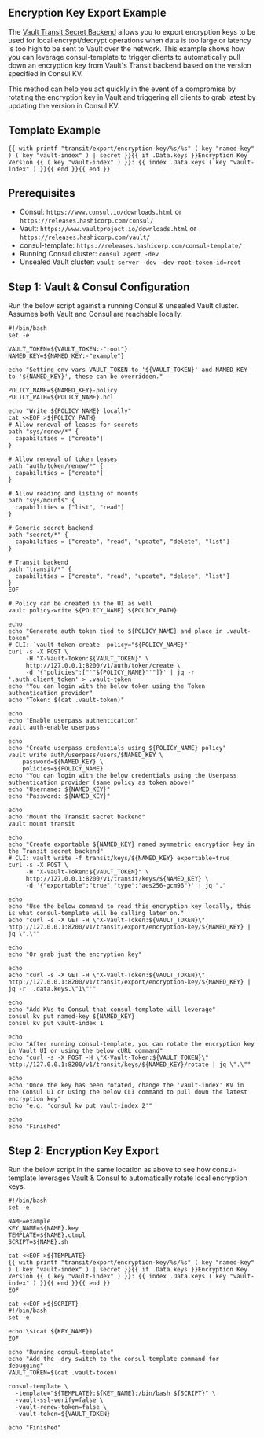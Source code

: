 ## Encryption Key Export Example

The [Vault Transit Secret Backend](https://www.vaultproject.io/docs/secrets/transit/index.html) allows you to export encryption keys to be used for local encrypt/decrypt operations when data is too large or latency is too high to be sent to Vault over the network. This example shows how you can leverage consul-template to trigger clients to automatically pull down an encryption key from Vault's Transit backend based on the version specified in Consul KV.

This method can help you act quickly in the event of a compromise by rotating the encryption key in Vault and triggering all clients to grab latest by updating the version in Consul KV.

## Template Example
```
{{ with printf "transit/export/encryption-key/%s/%s" ( key "named-key" ) ( key "vault-index" ) | secret }}{{ if .Data.keys }}Encryption Key Version {{ ( key "vault-index" ) }}: {{ index .Data.keys ( key "vault-index" ) }}{{ end }}{{ end }}
```

## Prerequisites

- Consul: `https://www.consul.io/downloads.html` or `https://releases.hashicorp.com/consul/`
- Vault: `https://www.vaultproject.io/downloads.html` or `https://releases.hashicorp.com/vault/`
- consul-template: `https://releases.hashicorp.com/consul-template/`
- Running Consul cluster: `consul agent -dev`
- Unsealed Vault cluster: `vault server -dev -dev-root-token-id=root`

## Step 1: Vault & Consul Configuration

Run the below script against a running Consul & unsealed Vault cluster. Assumes both Vault and Consul are reachable locally.

```
#!/bin/bash
set -e

VAULT_TOKEN=${VAULT_TOKEN:-"root"}
NAMED_KEY=${NAMED_KEY:-"example"}

echo "Setting env vars VAULT_TOKEN to '${VAULT_TOKEN}' and NAMED_KEY to '${NAMED_KEY}', these can be overridden."

POLICY_NAME=${NAMED_KEY}-policy
POLICY_PATH=${POLICY_NAME}.hcl

echo "Write ${POLICY_NAME} locally"
cat <<EOF >${POLICY_PATH}
# Allow renewal of leases for secrets
path "sys/renew/*" {
  capabilities = ["create"]
}

# Allow renewal of token leases
path "auth/token/renew/*" {
  capabilities = ["create"]
}

# Allow reading and listing of mounts
path "sys/mounts" {
  capabilities = ["list", "read"]
}

# Generic secret backend
path "secret/*" {
  capabilities = ["create", "read", "update", "delete", "list"]
}

# Transit backend
path "transit/*" {
  capabilities = ["create", "read", "update", "delete", "list"]
}
EOF

# Policy can be created in the UI as well
vault policy-write ${POLICY_NAME} ${POLICY_PATH}

echo
echo "Generate auth token tied to ${POLICY_NAME} and place in .vault-token"
# CLI: `vault token-create -policy="${POLICY_NAME}"`
curl -s -X POST \
     -H "X-Vault-Token:${VAULT_TOKEN}" \
     http://127.0.0.1:8200/v1/auth/token/create \
     -d '{"policies":["'"${POLICY_NAME}"'"]}' | jq -r '.auth.client_token' > .vault-token
echo "You can login with the below token using the Token authentication provider"
echo "Token: $(cat .vault-token)"

echo
echo "Enable userpass authentication"
vault auth-enable userpass

echo
echo "Create userpass credentials using ${POLICY_NAME} policy"
vault write auth/userpass/users/$NAMED_KEY \
    password=${NAMED_KEY} \
    policies=${POLICY_NAME}
echo "You can login with the below credentials using the Userpass authentication provider (same policy as token above)"
echo "Username: ${NAMED_KEY}"
echo "Password: ${NAMED_KEY}"

echo
echo "Mount the Transit secret backend"
vault mount transit

echo
echo "Create exportable ${NAMED_KEY} named symmetric encryption key in the Transit secret backend"
# CLI: vault write -f transit/keys/${NAMED_KEY} exportable=true
curl -s -X POST \
     -H "X-Vault-Token:${VAULT_TOKEN}" \
     http://127.0.0.1:8200/v1/transit/keys/${NAMED_KEY} \
     -d '{"exportable":"true","type":"aes256-gcm96"}' | jq "."

echo
echo "Use the below command to read this encryption key locally, this is what consul-template will be calling later on."
echo "curl -s -X GET -H \"X-Vault-Token:${VAULT_TOKEN}\" http://127.0.0.1:8200/v1/transit/export/encryption-key/${NAMED_KEY} | jq \".\""

echo
echo "Or grab just the encryption key"

echo
echo "curl -s -X GET -H \"X-Vault-Token:${VAULT_TOKEN}\" http://127.0.0.1:8200/v1/transit/export/encryption-key/${NAMED_KEY} | jq -r '.data.keys.\"1\"'"

echo
echo "Add KVs to Consul that consul-template will leverage"
consul kv put named-key ${NAMED_KEY}
consul kv put vault-index 1

echo
echo "After running consul-template, you can rotate the encryption key in Vault UI or using the below cURL command"
echo "curl -s -X POST -H \"X-Vault-Token:${VAULT_TOKEN}\" http://127.0.0.1:8200/v1/transit/keys/${NAMED_KEY}/rotate | jq \".\""

echo
echo "Once the key has been rotated, change the 'vault-index' KV in the Consul UI or using the below CLI command to pull down the latest encryption key"
echo "e.g. 'consul kv put vault-index 2'"

echo
echo "Finished"
```

## Step 2: Encryption Key Export

Run the below script in the same location as above to see how consul-template leverages Vault & Consul to automatically rotate local encryption keys.

```
#!/bin/bash
set -e

NAME=example
KEY_NAME=${NAME}.key
TEMPLATE=${NAME}.ctmpl
SCRIPT=${NAME}.sh

cat <<EOF >${TEMPLATE}
{{ with printf "transit/export/encryption-key/%s/%s" ( key "named-key" ) ( key "vault-index" ) | secret }}{{ if .Data.keys }}Encryption Key Version {{ ( key "vault-index" ) }}: {{ index .Data.keys ( key "vault-index" ) }}{{ end }}{{ end }}
EOF

cat <<EOF >${SCRIPT}
#!/bin/bash
set -e

echo \$(cat ${KEY_NAME})
EOF

echo "Running consul-template"
echo "Add the -dry switch to the consul-template command for debugging"
VAULT_TOKEN=$(cat .vault-token)

consul-template \
  -template="${TEMPLATE}:${KEY_NAME}:/bin/bash ${SCRIPT}" \
  -vault-ssl-verify=false \
  -vault-renew-token=false \
  -vault-token=${VAULT_TOKEN}

echo "Finished"
```
